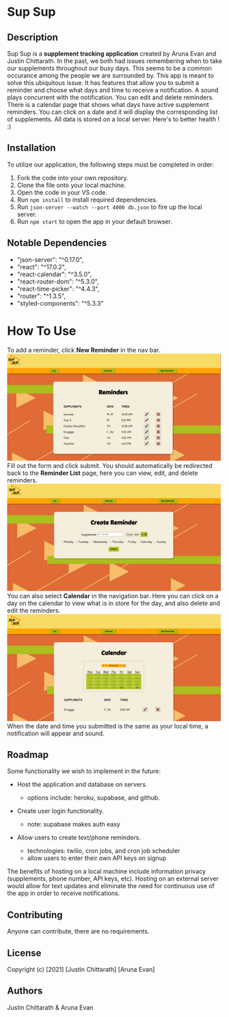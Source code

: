 # Sup Sup

## Description
Sup Sup is a **supplement tracking application** created by Aruna Evan and Justin Chittarath. In the past, we both had issues remembering when to take our supplements throughout our busy days. This seems to be a common occurance among the people we are surrounded by. This app is meant to solve this ubiquitous issue. It has features that allow you to submit a reminder and choose what days and time to receive a notification. A sound plays concurrent with the notification. You can edit and delete reminders. There is a calendar page that shows what days have active supplement reminders. You can click on a date and it will display the corresponding list of supplements. All data is stored on a local server. Here's to better health ! :)

## Installation
To utilize our application, the following steps must be completed in order:
1. Fork the code into your own repository.
2. Clone the file onto your local machine.
3. Open the code in your VS code.
4. Run ```npm install``` to install required dependencies.
5. Run ```json-server --watch --port 4000 db.json``` to fire up the local server.
6. Run ```npm start``` to open the app in your default browser.

## Notable Dependencies
- "json-server": "^0.17.0",
- "react": "^17.0.2",
- "react-calendar": "^3.5.0",
- "react-router-dom": "^5.3.0",
- "react-time-picker": "^4.4.3",
- "router": "^1.3.5",
- "styled-components": "^5.3.3"

# How To Use
To add a reminder, click **New Reminder** in the nav bar.
<br>
<img src="public/mainpage.PNG" width="500" height="250" />
<br>
Fill out the form and click submit. You should automatically be redirected back to the **Reminder List** page, here you can view, edit, and delete reminders.
<br>
<img src="public/form.PNG" width="500" height="250" />
<br>
You can also select **Calendar** in the navigation bar. Here you can click on a day on the calendar to view what is in store for the day, and also delete and edit the reminders.
<br>
<img src="public/calendar.PNG" width="500" height="250" />
<br>
When the date and time you submitted is the same as your local time, a notification will appear and sound.

## Roadmap
Some functionality we wish to implement in the future:

- Host the application and database on servers.
    - options include: heroku, supabase, and github.

- Create user login functionality.
    - note: supabase makes auth easy

- Allow users to create text/phone reminders.
    - technologies: twilio, cron jobs, and cron job scheduler
    - allow users to enter their own API keys on signup

The benefits of hosting on a local machine include information privacy (supplements, phone number, API keys, etc). Hosting on an external server would allow for text updates and eliminate the need for continuous use of the app in order to receive notifications.

## Contributing
Anyone can contribute, there are no requirements.

## License

Copyright (c) [2021] [Justin Chittarath] [Aruna Evan]

## Authors
Justin Chittarath & Aruna Evan